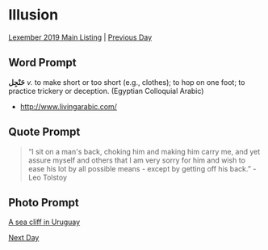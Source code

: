 # Illusion
[Lexember 2019 Main Listing](_prompts/r-conlangs/lexember/2019/toc_lex19.md) | [Previous Day](_prompts/r-conlangs/lexember/2019/prompts/w3/16.md)

## Word Prompt

**حَنْجِل** _v._ to make short or too short (e.g., clothes); to hop on one foot; to practice trickery or deception. (Egyptian Colloquial Arabic)

+ http://www.livingarabic.com/

## Quote Prompt

> “I sit on a man's back, choking him and making him carry me, and yet assure myself and others that I am very sorry for him and wish to ease his lot by all possible means - except by getting off his back.” -Leo Tolstoy

## Photo Prompt

[A sea cliff in Uruguay](https://commons.wikimedia.org/wiki/File:Jaureguiberry,_Uruguay.jpg)

[Next Day](_prompts/r-conlangs/lexember/2019/prompts/w3/18.md)
